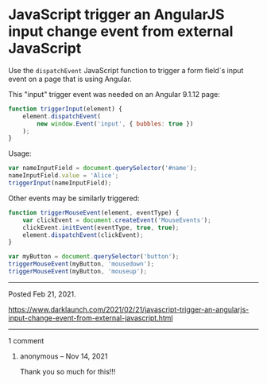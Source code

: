 # JavaScript trigger an AngularJS input change event from external JavaScript

Use the `dispatchEvent` JavaScript function to trigger a form field`s input event on a page that is using Angular.

This "input" trigger event was needed on an Angular 9.1.12 page:

```javascript
function triggerInput(element) {
    element.dispatchEvent(
        new window.Event('input', { bubbles: true })
    );
}
```

Usage:

```javascript
var nameInputField = document.querySelector('#name');
nameInputField.value = 'Alice';
triggerInput(nameInputField);
```

Other events may be similarly triggered:

```javascript
function triggerMouseEvent(element, eventType) {
    var clickEvent = document.createEvent('MouseEvents');
    clickEvent.initEvent(eventType, true, true);
    element.dispatchEvent(clickEvent);
}

var myButton = document.querySelector('button');
triggerMouseEvent(myButton, 'mousedown');
triggerMouseEvent(myButton, 'mouseup');
```

---

Posted Feb 21, 2021.

https://www.darklaunch.com/2021/02/21/javascript-trigger-an-angularjs-input-change-event-from-external-javascript.html

---

1 comment

<ol><li><div>

anonymous &ndash; Nov 14, 2021<div>

Thank you so much for this!!!

</div></div></li></ol>